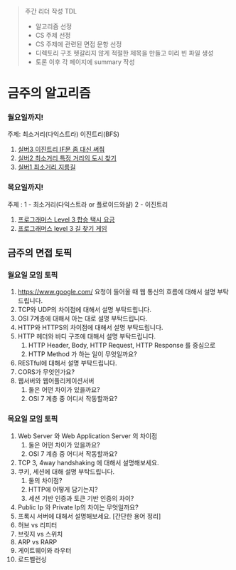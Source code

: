 > 주간 리더 작성 TDL
> - 알고리즘 선정
> - CS 주제 선정 
> - CS 주제에 관련된 면접 문항 선정
> - 디렉토리 구조 헷갈리지 않게 적절한 제목을 만들고 미리 빈 파일 생성
> - 토론 이후 각 페이지에 summary 작성

# 금주의 알고리즘

### 월요일까지!
주제: 최소거리(다익스트라) 이진트리(BFS)
1. [실버3 이진트리 IF문 좀 대신 써줘](https://www.acmicpc.net/problem/19637)
2. [실버2 최소거리 특정 거리의 도시 찾기](https://www.acmicpc.net/problem/18352)
3. [실버1 최소거리 지름길](https://www.acmicpc.net/problem/1446)


### 목요일까지!
주제 : 1 - 최소거리(다익스트라 or 플로이드와샬) 2 - 이진트리
 1. [프로그래머스 Level 3 합승 택시 요금](https://school.programmers.co.kr/learn/courses/30/lessons/72413)
 2. [프로그래머스 level 3 길 찾기 게임](https://school.programmers.co.kr/learn/courses/30/lessons/42892)

## 금주의 면접 토픽

### 월요일 모임 토픽
1. https://www.google.com/ 요청이 들어올 때 웹 통신의 흐름에 대해서 설명 부탁드립니다.
2. TCP와 UDP의 차이점에 대해서 설명 부탁드립니다.
3. OSI 7계층에 대해서 아는 대로 설명 부탁드립니다.
4. HTTP와 HTTPS의 차이점에 대해서 설명 부탁드립니다.
5. HTTP 헤더와 바디 구조에 대해서 설명 부탁드립니다.
    1. HTTP Header, Body, HTTP Request, HTTP Response 를 중심으로
    2. HTTP Method 가 하는 일이 무엇일까요?
6. RESTful에 대해서 설명 부탁드립니다.
7. CORS가 무엇인가요?
8. 웹서버와 웹어플리케이션서버
    1. 둘은 어떤 차이가 있을까요?
    2. OSI 7 계층 중 어디서 작동할까요?


### 목요일 모임 토픽
1. Web Server 와 Web Application Server 의 차이점
    1. 둘은 어떤 차이가 있을까요?
    2. OSI 7 계층 중 어디서 작동할까요?
2. TCP 3, 4way handshaking 에 대해서 설명해보세요.
3. 쿠키, 세션에 대해 설명 부탁드립니다.
    1. 둘의 차이점?
    2. HTTP에 어떻게 담기는지?
    3. 세션 기반 인증과 토큰 기반 인증의 차이?
4. Public Ip 와 Private Ip의 차이는 무엇일까요?
5. 프록시 서버에 대해서 설명해보세요.
[간단한 용어 정리]
6. 허브 vs 리피터
7. 브릿지 vs 스위치
8. ARP vs RARP
9. 게이트웨이와 라우터
10. 로드벨런싱
